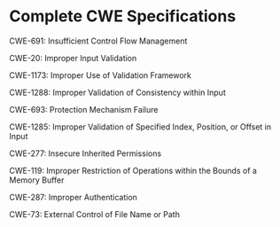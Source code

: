 

# Complete CWE Specifications

CWE-691: Insufficient Control Flow Management

CWE-20: Improper Input Validation

CWE-1173: Improper Use of Validation Framework

CWE-1288: Improper Validation of Consistency within Input

CWE-693: Protection Mechanism Failure

CWE-1285: Improper Validation of Specified Index, Position, or Offset in Input

CWE-277: Insecure Inherited Permissions

CWE-119: Improper Restriction of Operations within the Bounds of a Memory Buffer

CWE-287: Improper Authentication

CWE-73: External Control of File Name or Path